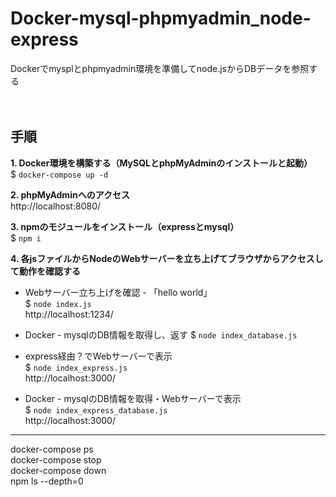 # Docker-mysql-phpmyadmin_node-express
Dockerでmysplとphpmyadmin環境を準備してnode.jsからDBデータを参照する
<br><br><br>

## 手順
**1. Docker環境を構築する（MySQLとphpMyAdminのインストールと起動）**  
$ `docker-compose up -d`  

**2. phpMyAdminへのアクセス**  
http://localhost:8080/  

**3. npmのモジュールをインストール（expressとmysql）**  
$ `npm i`  

**4. 各jsファイルからNodeのWebサーバーを立ち上げてブラウザからアクセスして動作を確認する**  
* Webサーバー立ち上げを確認 - 「hello world」  
$ `node index.js`  
http://localhost:1234/  

* Docker - mysqlのDB情報を取得し、返す
$ `node index_database.js`  

* express経由？でWebサーバーで表示  
$ `node index_express.js`  
http://localhost:3000/  

* Docker - mysqlのDB情報を取得・Webサーバーで表示  
$ `node index_express_database.js`  
http://localhost:3000/  



-----
docker-compose ps  
docker-compose stop  
docker-compose down  
npm ls --depth=0
